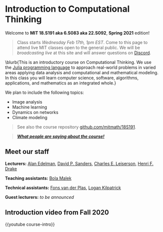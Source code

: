 
# Introduction to Computational Thinking

Welcome to **MIT 18.S191 aka 6.S083 aka 22.S092**, **Spring 2021** edition!

> Class starts _Wednesday Feb 17th, 1pm EST_. Come to this page to attend live MIT classes open to
the general public. We will be _broadcasting live_ at this site and will answer questions on [Discord](https://discord.gg/Z5qnVf8).

\blurb{This is an introductory course on Computational Thinking. We use the [Julia programming language](http://www.julialang.org) to approach real-world problems in varied areas applying data analysis and computational and mathematical modeling.  In this class you will learn computer science, software, algorithms, applications, and mathematics as an integrated whole.}

We plan to include the following topics:

- Image analysis
- Machine learning
- Dynamics on networks
- Climate modeling


> See also the course repository [github.com/mitmath/18S191](https://github.com/mitmath/18S191).

> _**[What people are saying about the course!](/reviews/)**_

<!-- 

Please help edit the automatically-generated subtitles in the [lecture transcripts](https://drive.google.com/drive/folders/1ekXz8x78qnq3G-_MhOh6CYgFDbL2G6Vz)!
If you do so, please add punctuation, and please change the colour of the part you edited to a colour other than black, and different from the previous and next sections. -->

## Meet our staff
**Lecturers:** [Alan Edelman](http://math.mit.edu/~edelman), [David P. Sanders](http://sistemas.fciencias.unam.mx/~dsanders/), [Charles E. Leiserson](https://people.csail.mit.edu/cel/), [Henri F. Drake](https://hdrake.github.io/)

**Teaching assistants:** [Bola Malek]()

**Technical assistants:** [Fons van der Plas](), [Logan Kilpatrick](https://scholar.harvard.edu/logankilpatrick/home)

**Guest lecturers:** _to be announced_

## Introduction video from Fall 2020

{{youtube course-intro}}
